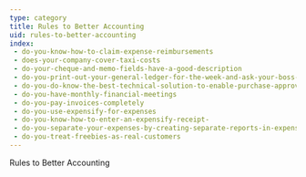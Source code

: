 ```yaml
---
type: category
title: Rules to Better Accounting
uid: rules-to-better-accounting
index:
 - do-you-know-how-to-claim-expense-reimbursements
 - does-your-company-cover-taxi-costs
 - do-your-cheque-and-memo-fields-have-a-good-description
 - do-you-print-out-your-general-ledger-for-the-week-and-ask-your-boss-to-initial
 - do-you-do-know-the-best-technical-solution-to-enable-purchase-approvals
 - do-you-have-monthly-financial-meetings
 - do-you-pay-invoices-completely
 - do-you-use-expensify-for-expenses
 - do-you-know-how-to-enter-an-expensify-receipt-
 - do-you-separate-your-expenses-by-creating-separate-reports-in-expensify
 - do-you-treat-freebies-as-real-customers
---
```


Rules to Better Accounting

